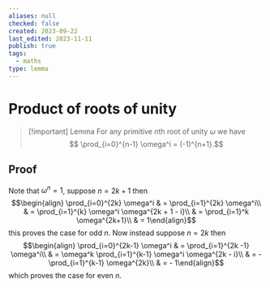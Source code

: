 ```yaml
---
aliases: null
checked: false
created: 2023-09-22
last_edited: 2023-11-11
publish: true
tags:
  - maths
type: lemma
---
```

# Product of roots of unity

>[!important] Lemma
>For any primitive $n$th root of unity $\omega$ we have
>$$ \prod_{i=0}^{n-1} \omega^i = (-1)^{n+1}.$$

## Proof

Note that $\omega^n = 1$, suppose $n = 2k + 1$ then
$$\begin{align} \prod_{i=0}^{2k} \omega^i & = \prod_{i=1}^{2k} \omega^i\\
& = \prod_{i=1}^{k} \omega^i \omega^{2k + 1 - i}\\
& = \prod_{i=1}^k \omega^{2k+1}\\
& = 1\end{align}$$
this proves the case for odd $n$. Now instead suppose $n = 2k$ then
$$\begin{align} \prod_{i=0}^{2k-1} \omega^i & = \prod_{i=1}^{2k -1} \omega^i\\
& = \omega^k \prod_{i=1}^{k-1} \omega^i \omega^{2k - i}\\
& = - \prod_{i=1}^{k-1} \omega^{2k}\\
& = - 1\end{align}$$
which proves the case for even $n$.
